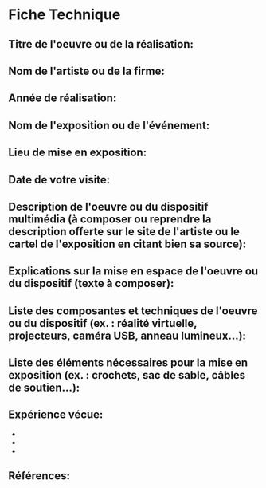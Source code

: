 # Fiche Technique

## Titre de l'oeuvre ou de la réalisation: 

## Nom de l'artiste ou de la firme: 

## Année de réalisation: 

## Nom de l'exposition ou de l'événement: 

## Lieu de mise en exposition: 

## Date de votre visite: 

## Description de l'oeuvre ou du dispositif multimédia (à composer ou reprendre la description offerte sur le site de l'artiste ou le cartel de l'exposition en citant bien sa source): 

## Explications sur la mise en espace de l'oeuvre ou du dispositif (texte à composer): 

## Liste des composantes et techniques de l'oeuvre ou du dispositif (ex. : réalité virtuelle, projecteurs, caméra USB, anneau lumineux...): 

## Liste des éléments nécessaires pour la mise en exposition (ex. : crochets, sac de sable, câbles de soutien...): 

## Expérience vécue:

*
*
*

## Références: 
